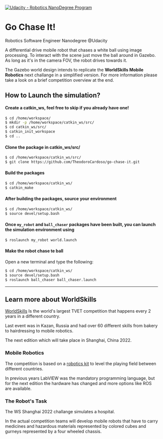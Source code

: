 [![Udacity - Robotics NanoDegree Program](https://s3-us-west-1.amazonaws.com/udacity-robotics/Extra+Images/RoboND_flag.png)](https://www.udacity.com/robotics)
# Go Chase It!
Robotics Software Engineer Nanodegree @Udacity

A differential drive mobile robot that chases a white ball using image processing.
To interact with the scene just move the ball around in Gazebo. As long as it's in the camera FOV, the robot drives towards it.

The Gazebo world design intends to replicate the **WorldSkills Mobile Robotics** next challange in a simplified version.
For more information please take a look on a brief competition overview at the end.

## How to Launch the simulation?

#### Create a catkin_ws, feel free to skip if you already have one!
```sh
$ cd /home/workspace/
$ mkdir -p /home/workspace/catkin_ws/src/
$ cd catkin_ws/src/
$ catkin_init_workspace
$ cd ..
```

#### Clone the package in catkin_ws/src/
```sh
$ cd /home/workspace/catkin_ws/src/
$ git clone https://github.com/TheodoroCardoso/go-chase-it.git
```

#### Build the packages
```sh
$ cd /home/workspace/catkin_ws/ 
$ catkin_make
```

#### After building the packages, source your environment
```sh
$ cd /home/workspace/catkin_ws/
$ source devel/setup.bash
```

#### Once `my_robot` and  `ball_chaser` packages have been built, you can launch the simulation environment using
```sh
$ roslaunch my_robot world.launch
```

#### Make the robot chase te ball
Open a new terminal and type the following:
```sh
$ cd /home/workspace/catkin_ws/
$ source devel/setup.bash
$ roslaunch ball_chaser ball_chaser.launch
```

----

## Learn more about WorldSkills
[WorldSkills](https://worldskills.org/) Is the world's largest TVET competition that happens every 2 years in a different country.

Last event was in Kazan, Russia and had over 60 different skills from bakery to hairdressing to mobile robotics.

The next edition which will take place in Shanghai, China 2022.

### Mobile Robotics
The competition is based on a [robotics kit](https://www.studica.co/worldskills-shanghai-2022) to level the playing field between different countries.

In previous years LabVIEW was the mandatory programming language, but for the next edition the hardware has changed and more options like ROS are available.

### The Robot's Task
The WS Shanghai 2022 challange simulates a hospital.

In the actual competition teams will develop mobile robots that have to carry medicines and hazardous materials represented by colored cubes and gurneys represented by a four wheeled chassis.
